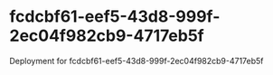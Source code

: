 # fcdcbf61-eef5-43d8-999f-2ec04f982cb9-4717eb5f
Deployment for fcdcbf61-eef5-43d8-999f-2ec04f982cb9-4717eb5f
